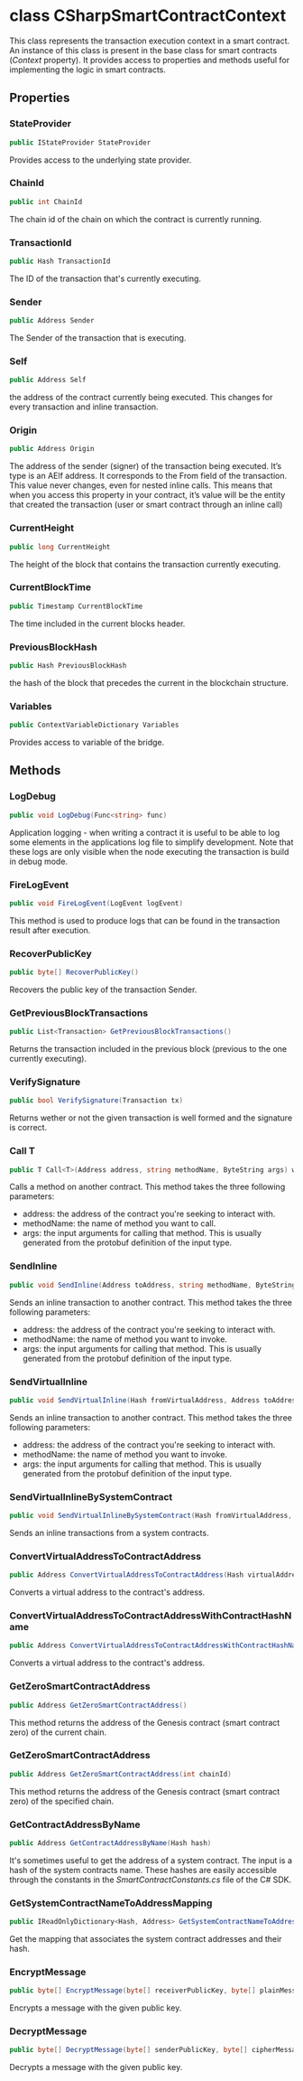# class CSharpSmartContractContext

This class represents the transaction execution context in a smart contract. An instance of this class is present in the base class for smart contracts (*Context* property). It provides access to properties and methods useful for implementing the logic in smart contracts. 

## Properties

### StateProvider

```csharp
public IStateProvider StateProvider
```

Provides access to the underlying state provider.

### ChainId

```csharp
public int ChainId
```

The chain id of the chain on which the contract is currently running.

### TransactionId

```csharp
public Hash TransactionId
```

The ID of the transaction that's currently executing.

### Sender

```csharp
public Address Sender
```

The Sender of the transaction that is executing. 

### Self

```csharp
public Address Self
```

the address of the contract currently being executed. This changes for every transaction and inline transaction.

### Origin

```csharp
public Address Origin
```

The address of the sender (signer) of the transaction being executed. It’s type is an AElf address. It corresponds to the From field of the transaction. This value never changes, even for nested inline calls. This means that when you access this property in your contract, it’s value will be the entity that created the transaction (user or smart contract through an inline call) 

### CurrentHeight

```csharp
public long CurrentHeight
```

The height of the block that contains the transaction currently executing.

### CurrentBlockTime

```csharp
public Timestamp CurrentBlockTime
```

The time included in the current blocks header.

### PreviousBlockHash

```csharp
public Hash PreviousBlockHash
```

the hash of the block that precedes the current in the blockchain structure.

### Variables

```csharp
public ContextVariableDictionary Variables
```

Provides access to variable of the bridge.

## Methods

### LogDebug

```csharp
public void LogDebug(Func<string> func)
```

Application logging - when writing a contract it is useful to be able to log some elements in the applications log file to simplify development. Note that these logs are only visible when the node executing the transaction is build in debug mode.

### FireLogEvent

```csharp
public void FireLogEvent(LogEvent logEvent)
```

This method is used to produce logs that can be found in the transaction result after execution.

### RecoverPublicKey

```csharp
public byte[] RecoverPublicKey()
```

Recovers the public key of the transaction Sender.

### GetPreviousBlockTransactions

```csharp
public List<Transaction> GetPreviousBlockTransactions()
```

Returns the transaction included in the previous block (previous to the one currently executing).

### VerifySignature

```csharp
public bool VerifySignature(Transaction tx)
```

Returns wether or not the given transaction is well formed and the signature is correct.

### Call T

```csharp
public T Call<T>(Address address, string methodName, ByteString args) where T : IMessage<T>, new()
```

Calls a method on another contract. This method takes the three following parameters:
- address: the address of the contract you're seeking to interact with.
- methodName: the name of method you want to call.
- args: the input arguments for calling that method. This is usually generated from the protobuf definition of the input type.

### SendInline

```csharp
public void SendInline(Address toAddress, string methodName, ByteString args)
```

Sends an inline transaction to another contract. This method takes the three following parameters:
- address: the address of the contract you're seeking to interact with.
- methodName: the name of method you want to invoke.
- args: the input arguments for calling that method. This is usually generated from the protobuf definition of the input type.

### SendVirtualInline

```csharp
public void SendVirtualInline(Hash fromVirtualAddress, Address toAddress, string methodName, ByteString args)
```

Sends an inline transaction to another contract. This method takes the three following parameters:
- address: the address of the contract you're seeking to interact with.
- methodName: the name of method you want to invoke.
- args: the input arguments for calling that method. This is usually generated from the protobuf definition of the input type.

### SendVirtualInlineBySystemContract

```csharp
public void SendVirtualInlineBySystemContract(Hash fromVirtualAddress, Address toAddress, string methodName, ByteString args)
```

Sends an inline transactions from a system contracts.

### ConvertVirtualAddressToContractAddress

```csharp
public Address ConvertVirtualAddressToContractAddress(Hash virtualAddress)
```

Converts a virtual address to the contract's address.

### ConvertVirtualAddressToContractAddressWithContractHashName

```csharp
public Address ConvertVirtualAddressToContractAddressWithContractHashName(Hash virtualAddress)
```

Converts a virtual address to the contract's address.

### GetZeroSmartContractAddress

```csharp
public Address GetZeroSmartContractAddress()
```

This method returns the address of the Genesis contract (smart contract zero) of the current chain.

### GetZeroSmartContractAddress

```csharp
public Address GetZeroSmartContractAddress(int chainId)
```

This method returns the address of the Genesis contract (smart contract zero) of the specified chain.

### GetContractAddressByName

```csharp
public Address GetContractAddressByName(Hash hash)
```

It's sometimes useful to get the address of a system contract. The input is a hash of the system contracts name. These hashes are easily accessible through the constants in the  *SmartContractConstants.cs* file of the C# SDK.

### GetSystemContractNameToAddressMapping

```csharp
public IReadOnlyDictionary<Hash, Address> GetSystemContractNameToAddressMapping()
```

Get the mapping that associates the system contract addresses and their hash.

### EncryptMessage

```csharp
public byte[] EncryptMessage(byte[] receiverPublicKey, byte[] plainMessage)
```

Encrypts a message with the given public key.

### DecryptMessage

```csharp
public byte[] DecryptMessage(byte[] senderPublicKey, byte[] cipherMessage)
```

Decrypts a message with the given public key.

